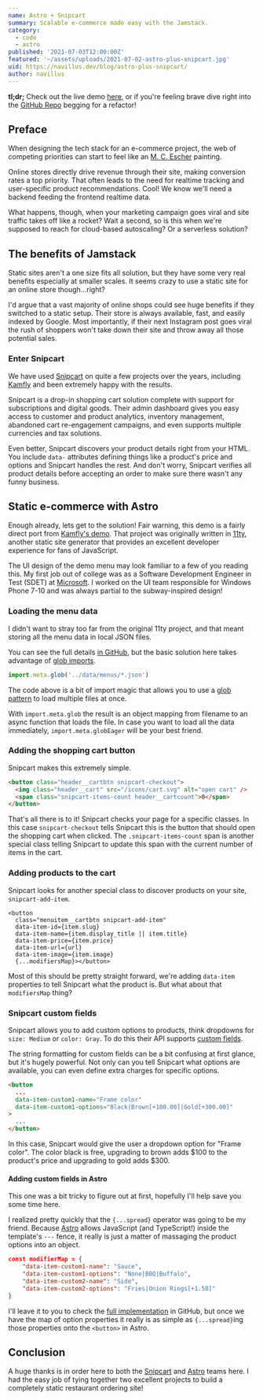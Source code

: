 ```yaml
---
name: Astro + Snipcart
summary: Scalable e-commerce made easy with the Jamstack.
category:
  - code
  - astro
published: '2021-07-03T12:00:00Z'
featured: '~/assets/uploads/2021-07-02-astro-plus-snipcart.jpg'
uid: https://navillus.dev/blog/astro-plus-snipcart/
author: navillus
---
```


**tl;dr;** Check out the live demo [here](https://demo-astro-snipcart.netlify.app/), or if you're feeling brave dive right into the [GitHub Repo](https://github.com/Navillus-BV/demo-astro-snipcart) begging for a refactor!

## Preface

When designing the tech stack for an e-commerce project, the web of competing priorities can start to feel like an [M. C. Escher](https://mcescher.com/) painting.

Online stores directly drive revenue through their site, making conversion rates a top priority. That often leads to the need for realtime tracking and user-specific product recommendations. Cool! We know we'll need a backend feeding the frontend realtime data.

What happens, though, when your marketing campaign goes viral and site traffic takes off like a rocket? Wait a second, so is this when we're supposed to reach for cloud-based autoscaling? Or a serverless solution?

## The benefits of Jamstack

Static sites aren't a one size fits all solution, but they have some very real benefits especially at smaller scales. It seems crazy to use a static site for an online store though...right?

I'd argue that a vast majority of online shops could see huge benefits if they switched to a static setup. Their store is always available, fast, and easily indexed by Google. Most importantly, if their next Instagram post goes viral the rush of shoppers won't take down their site and throw away all those potential sales.

### Enter Snipcart

We have used [Snipcart](https://snipcart.com) on quite a few projects over the years, including [Kamfly](https://kamfly.io) and been extremely happy with the results.

Snipcart is a drop-in shopping cart solution complete with support for subscriptions and digital goods. Their admin dashboard gives you easy access to customer and product analytics, inventory management, abandoned cart re-engagement campaigns, and even supports multiple currencies and tax solutions.

Even better, Snipcart discovers your product details right from your HTML. You include `data-` attributes defining things like a product's price and options and Snipcart handles the rest. And don't worry, Snipcart verifies all product details before accepting an order to make sure there wasn't any funny business.

## Static e-commerce with Astro

Enough already, lets get to the solution! Fair warning, this demo is a fairly direct port from [Kamfly's demo](https://demo.kamfly.io). That project was originally written in [11ty](https://11ty.dev), another static site generator that provides an excellent developer experience for fans of JavaScript.

The UI design of the demo menu may look familiar to a few of you reading this. My first job out of college was as a Software Development Engineer in Test (SDET) at [Microsoft](https://microsoft.com). I worked on the UI team responsible for Windows Phone 7-10 and was always partial to the subway-inspired design!

### Loading the menu data

I didn't want to stray too far from the original 11ty project, and that meant storing all the menu data in local JSON files.

You can see the full details [in GitHub](https://github.com/Navillus-BV/demo-astro-snipcart/blob/main/src/utils/loadMenu.js), but the basic solution here takes advantage of [glob imports](https://vitejs.dev/guide/features.html#glob-import).

```js
import.meta.glob('../data/menus/*.json')
```

The code above is a bit of import magic that allows you to use a [glob pattern](https://www.npmjs.com/package/glob) to load multiple files at once.

With `import.meta.glob` the result is an object mapping from filename to an async function that loads the file. In case you want to load all the data immediately, `import.meta.globEager` will be your best friend.

### Adding the shopping cart button

Snipcart makes this extremely simple.

```html
<button class="header__cartbtn snipcart-checkout">
  <img class="header__cart" src="/icons/cart.svg" alt="open cart" />
  <span class="snipcart-items-count header__cartcount">0</span>
</button>
```

That's all there is to it! Snipcart checks your page for a specific classes. In this case `snipcart-checkout` tells Snipcart this is the button that should open the shopping cart when clicked. The `.snipcart-items-count` span is another special class telling Snipcart to update this span with the current number of items in the cart.

### Adding products to the cart

Snipcart looks for another special class to discover products on your site, `snipcart-add-item`.

```astro
<button
  class="menuitem__cartbtn snipcart-add-item"
  data-item-id={item.slug}
  data-item-name={item.display_title || item.title}
  data-item-price={item.price}
  data-item-url={url}
  data-item-image={item.image}
  {...modifiersMap}></button>
```

Most of this should be pretty straight forward, we're adding `data-item` properties to tell Snipcart what the product is. But what about that `modifiersMap` thing?

### Snipcart custom fields

Snipcart allows you to add custom options to products, think dropdowns for `size: Medium` or `color: Gray`. To do this their API supports [custom fields](https://docs.snipcart.com/v3/setup/products#custom-fields).

The string formatting for custom fields can be a bit confusing at first glance, but it's hugely powerful. Not only can you tell Snipcart what options are available, you can even define extra charges for specific options.

```html
<button
  ...
  data-item-custom1-name="Frame color"
  data-item-custom1-options="Black|Brown[+100.00]|Gold[+300.00]"
>
  ...
</button>
```

In this case, Snipcart would give the user a dropdown option for "Frame color". The color black is free, upgrading to brown adds $100 to the product's price and upgrading to gold adds $300.

#### Adding custom fields in Astro

This one was a bit tricky to figure out at first, hopefully I'll help save you some time here.

I realized pretty quickly that the `{...spread}` operator was going to be my friend. Because [Astro](https://astro.build) allows JavaScript (and TypeScript!) inside the template's `---` fence, it really is just a matter of massaging the product options into an object.

```json
const modifierMap = {
    "data-item-custom1-name": "Sauce",
    "data-item-custom1-options": "None|BBQ|Buffalo",
    "data-item-custom2-name": "Side",
    "data-item-custom2-options": "Fries|Onion Rings[+1.50]"
}
```

I'll leave it to you to check the [full implementation](https://github.com/Navillus-BV/demo-astro-snipcart/blob/main/src/components/MenuItem.astro) in GitHub, but once we have the map of option properties it really is as simple as `{...spread}`ing those properties onto the `<button>` in Astro.

## Conclusion

A huge thanks is in order here to both the [Snipcart](https://snipcart.com) and [Astro](https://astro.blog) teams here. I had the easy job of tying together two excellent projects to build a completely static restaurant ordering site!
